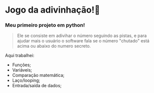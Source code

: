    
<h1>Jogo da adivinhação!🧠</h1>
<h3>Meu primeiro projeto em python!</h3>

> Ele se consiste em adivihar o número seguindo as pistas, e para ajudar mais o usuário o software fala se o número "chutado" está acima ou abaixo do numero secreto.

Aqui trabalhei:
+ Funções;
+ Variáveis;
+ Comparação matemática;
+ Laço/looping;
+ Entrada/saída de dados;
  
 
